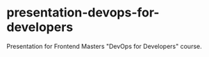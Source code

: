 # presentation-devops-for-developers
Presentation for Frontend Masters "DevOps for Developers" course.
